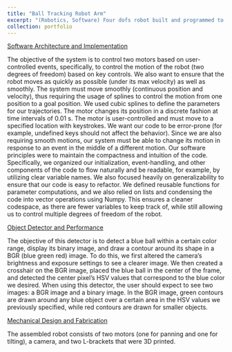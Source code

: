 ```yaml
---
title: "Ball Tracking Robot Arm"
excerpt: "(Robotics, Software) Four dofs robot built and programmed to track balls + other objects<br/><img src='/images/me008-2024fall.png'>"
collection: portfolio
---
```


[Software Architecture and Implementation](https://ritalij.github.io/files/me008_softwarearchitectureimplementation.pdf)

The objective of the system is to control two motors based on user-controlled events, specifically, to control the motion of the robot (two degrees of freedom) based on key controls. We also want to ensure that the robot moves as quickly as possible (under its max velocity) as well as smoothly.
The system must move smoothly (continuous position and velocity), thus requiring the usage of splines to control the motion from one position to a goal position. We used cubic splines to define the parameters for our trajectories. The motor changes its position in a discrete fashion at time intervals of 0.01 s. The motor is user-controlled and must move to a specified location with keystrokes. We want our code to be error-prone (for example, undefined keys should not affect the behavior). Since we are also requiring smooth motions, our system must be able to change its motion in response to an event in the middle of a different motion.
Our software principles were to maintain the compactness and intuition of the code. Specifically, we organized our initialization, event-handling, and other components of the code to flow naturally and be readable, for example, by utilizing clear variable names. We also focused heavily on generalizability to ensure that our code is easy to refactor. We defined reusable functions for parameter computations, and we also relied on lists and condensing the code into vector operations using Numpy. This ensures a cleaner codespace, as there are fewer variables to keep track of, while still allowing us to control multiple degrees of freedom of the robot.	

[Object Detector and Performance](https://ritalij.github.io/files/me008_objectdetectorperformance.pdf)

The objective of this detector is to detect a blue ball within a certain color range, display its binary image, and draw a contour around its shape in a BGR (blue green red) image. To do this, we first altered the camera’s brightness and exposure settings to see a clearer image. We then created a crosshair on the BGR image, placed the blue ball in the center of the frame, and detected the center pixel’s HSV values that correspond to the blue color we desired. When using this detector, the user should expect to see two images: a BGR image and a binary image. In the BGR image, green contours are drawn around any blue object over a certain area in the HSV values we previously specified, while red contours are drawn for smaller objects. 

[Mechanical Design and Fabrication](https://ritalij.github.io/files/me008_mechanicaldesignfabrication.pdf)

The assembled robot consists of two motors (one for panning and one for tilting), a camera, and two L-brackets that were 3D printed.

